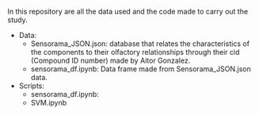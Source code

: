 In this repository are all the data used and the code made to carry out the study.
- Data: 
  - Sensorama_JSON.json: database that relates the characteristics of the components to their olfactory relationships through their cid (Compound ID number) made by Aitor Gonzalez.
  - sensorama_df.ipynb: Data frame made from Sensorama_JSON.json data.
- Scripts: 
  - sensorama_df.ipynb: 
  - SVM.ipynb
